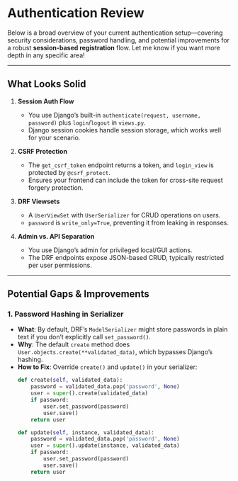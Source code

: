 # Authentication Review

Below is a broad overview of your current authentication setup—covering security considerations, password handling, and potential improvements for a robust **session-based registration** flow. Let me know if you want more depth in any specific area!

---

## What Looks Solid

1. **Session Auth Flow**  
   - You use Django’s built-in `authenticate(request, username, password)` plus `login`/`logout` in `views.py`.  
   - Django session cookies handle session storage, which works well for your scenario.

2. **CSRF Protection**  
   - The `get_csrf_token` endpoint returns a token, and `login_view` is protected by `@csrf_protect`.  
   - Ensures your frontend can include the token for cross-site request forgery protection.

3. **DRF Viewsets**  
   - A `UserViewSet` with `UserSerializer` for CRUD operations on users.  
   - `password` is `write_only=True`, preventing it from leaking in responses.

4. **Admin vs. API Separation**  
   - You use Django’s admin for privileged local/GUI actions.  
   - The DRF endpoints expose JSON-based CRUD, typically restricted per user permissions.

---

## Potential Gaps & Improvements

### 1. **Password Hashing in Serializer**

- **What**: By default, DRF’s `ModelSerializer` might store passwords in plain text if you don’t explicitly call `set_password()`.  
- **Why**: The default `create` method does `User.objects.create(**validated_data)`, which bypasses Django’s hashing.  
- **How to Fix**: Override `create()` and `update()` in your serializer:
  ```python
  def create(self, validated_data):
      password = validated_data.pop('password', None)
      user = super().create(validated_data)
      if password:
          user.set_password(password)
          user.save()
      return user

  def update(self, instance, validated_data):
      password = validated_data.pop('password', None)
      user = super().update(instance, validated_data)
      if password:
          user.set_password(password)
          user.save()
      return user
